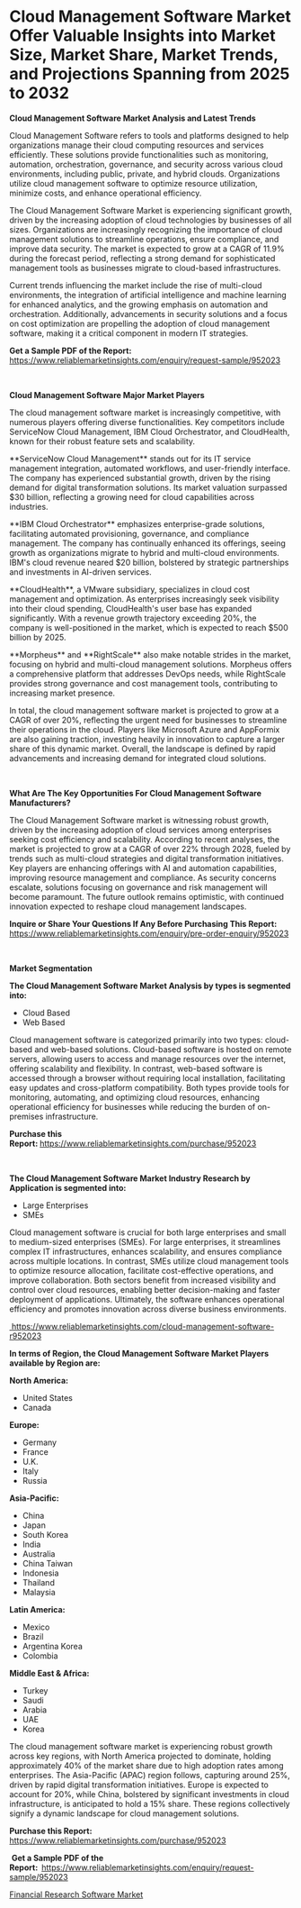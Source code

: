 <p><h1>Cloud Management Software Market Offer Valuable Insights into Market Size, Market Share, Market Trends, and Projections Spanning from 2025 to 2032</h1></p><p><strong>Cloud Management Software Market Analysis and Latest Trends</strong></p>
<p><p>Cloud Management Software refers to tools and platforms designed to help organizations manage their cloud computing resources and services efficiently. These solutions provide functionalities such as monitoring, automation, orchestration, governance, and security across various cloud environments, including public, private, and hybrid clouds. Organizations utilize cloud management software to optimize resource utilization, minimize costs, and enhance operational efficiency.</p><p>The Cloud Management Software Market is experiencing significant growth, driven by the increasing adoption of cloud technologies by businesses of all sizes. Organizations are increasingly recognizing the importance of cloud management solutions to streamline operations, ensure compliance, and improve data security. The market is expected to grow at a CAGR of 11.9% during the forecast period, reflecting a strong demand for sophisticated management tools as businesses migrate to cloud-based infrastructures.</p><p>Current trends influencing the market include the rise of multi-cloud environments, the integration of artificial intelligence and machine learning for enhanced analytics, and the growing emphasis on automation and orchestration. Additionally, advancements in security solutions and a focus on cost optimization are propelling the adoption of cloud management software, making it a critical component in modern IT strategies.</p></p>
<p><strong>Get a Sample PDF of the Report:&nbsp;</strong> <a href="https://www.reliablemarketinsights.com/enquiry/request-sample/952023?utm_campaign=2199&utm_medium=2&utm_source=Github&utm_content=ia&utm_term=06032025&utm_id=cloud-management-software">https://www.reliablemarketinsights.com/enquiry/request-sample/952023</a></p>
<p>&nbsp;</p>
<p><strong>Cloud Management Software Major Market Players</strong></p>
<p><p>The cloud management software market is increasingly competitive, with numerous players offering diverse functionalities. Key competitors include ServiceNow Cloud Management, IBM Cloud Orchestrator, and CloudHealth, known for their robust feature sets and scalability.</p><p>**ServiceNow Cloud Management** stands out for its IT service management integration, automated workflows, and user-friendly interface. The company has experienced substantial growth, driven by the rising demand for digital transformation solutions. Its market valuation surpassed $30 billion, reflecting a growing need for cloud capabilities across industries.</p><p>**IBM Cloud Orchestrator** emphasizes enterprise-grade solutions, facilitating automated provisioning, governance, and compliance management. The company has continually enhanced its offerings, seeing growth as organizations migrate to hybrid and multi-cloud environments. IBM's cloud revenue neared $20 billion, bolstered by strategic partnerships and investments in AI-driven services.</p><p>**CloudHealth**, a VMware subsidiary, specializes in cloud cost management and optimization. As enterprises increasingly seek visibility into their cloud spending, CloudHealth's user base has expanded significantly. With a revenue growth trajectory exceeding 20%, the company is well-positioned in the market, which is expected to reach $500 billion by 2025.</p><p>**Morpheus** and **RightScale** also make notable strides in the market, focusing on hybrid and multi-cloud management solutions. Morpheus offers a comprehensive platform that addresses DevOps needs, while RightScale provides strong governance and cost management tools, contributing to increasing market presence.</p><p>In total, the cloud management software market is projected to grow at a CAGR of over 20%, reflecting the urgent need for businesses to streamline their operations in the cloud. Players like Microsoft Azure and AppFormix are also gaining traction, investing heavily in innovation to capture a larger share of this dynamic market. Overall, the landscape is defined by rapid advancements and increasing demand for integrated cloud solutions.</p></p>
<p>&nbsp;</p>
<p><strong>What Are The Key Opportunities For Cloud Management Software Manufacturers?</strong></p>
<p><p>The Cloud Management Software market is witnessing robust growth, driven by the increasing adoption of cloud services among enterprises seeking cost efficiency and scalability. According to recent analyses, the market is projected to grow at a CAGR of over 22% through 2028, fueled by trends such as multi-cloud strategies and digital transformation initiatives. Key players are enhancing offerings with AI and automation capabilities, improving resource management and compliance. As security concerns escalate, solutions focusing on governance and risk management will become paramount. The future outlook remains optimistic, with continued innovation expected to reshape cloud management landscapes.</p></p>
<p><strong>Inquire or Share Your Questions If Any Before Purchasing This Report:</strong> <a href="https://www.reliablemarketinsights.com/enquiry/pre-order-enquiry/952023?utm_campaign=2199&utm_medium=2&utm_source=Github&utm_content=ia&utm_term=06032025&utm_id=cloud-management-software">https://www.reliablemarketinsights.com/enquiry/pre-order-enquiry/952023</a></p>
<p>&nbsp;</p>
<p><strong>Market Segmentation</strong></p>
<p><strong>The Cloud Management Software Market Analysis by types is segmented into:</strong></p>
<p><ul><li>Cloud Based</li><li>Web Based</li></ul></p>
<p><p>Cloud management software is categorized primarily into two types: cloud-based and web-based solutions. Cloud-based software is hosted on remote servers, allowing users to access and manage resources over the internet, offering scalability and flexibility. In contrast, web-based software is accessed through a browser without requiring local installation, facilitating easy updates and cross-platform compatibility. Both types provide tools for monitoring, automating, and optimizing cloud resources, enhancing operational efficiency for businesses while reducing the burden of on-premises infrastructure.</p></p>
<p><strong>Purchase this Report:&nbsp;</strong><a href="https://www.reliablemarketinsights.com/purchase/952023?utm_campaign=2199&utm_medium=2&utm_source=Github&utm_content=ia&utm_term=06032025&utm_id=cloud-management-software">https://www.reliablemarketinsights.com/purchase/952023</a></p>
<p>&nbsp;</p>
<p><strong>The Cloud Management Software Market Industry Research by Application is segmented into:</strong></p>
<p><ul><li>Large Enterprises</li><li>SMEs</li></ul></p>
<p><p>Cloud management software is crucial for both large enterprises and small to medium-sized enterprises (SMEs). For large enterprises, it streamlines complex IT infrastructures, enhances scalability, and ensures compliance across multiple locations. In contrast, SMEs utilize cloud management tools to optimize resource allocation, facilitate cost-effective operations, and improve collaboration. Both sectors benefit from increased visibility and control over cloud resources, enabling better decision-making and faster deployment of applications. Ultimately, the software enhances operational efficiency and promotes innovation across diverse business environments.</p></p>
<p><a href="https://www.reliablemarketinsights.com/cloud-management-software-r952023?utm_campaign=2199&utm_medium=2&utm_source=Github&utm_content=ia&utm_term=06032025&utm_id=cloud-management-software">&nbsp;https://www.reliablemarketinsights.com/cloud-management-software-r952023</a></p>
<p><strong>In terms of Region, the Cloud Management Software Market Players available by Region are:</strong></p>
<p>
    <p> <strong> North America: </strong>
        <ul>
            <li>United States</li>
            <li>Canada</li>
        </ul>
        </p> 
    <p> <strong> Europe: </strong>
        <ul>
            <li>Germany</li>
            <li>France</li>
            <li>U.K.</li>
            <li>Italy</li>
            <li>Russia</li>
        </ul>
        </p> 
    <p> <strong> Asia-Pacific: </strong>
        <ul>
            <li>China</li>
            <li>Japan</li>
            <li>South Korea</li>
            <li>India</li>
            <li>Australia</li>
            <li>China Taiwan</li>
            <li>Indonesia</li>
            <li>Thailand</li>
            <li>Malaysia</li>
        </ul>
        </p> 
    <p> <strong> Latin America: </strong>
        <ul>
            <li>Mexico</li>
            <li>Brazil</li>
            <li>Argentina Korea</li>
            <li>Colombia</li>
        </ul>
        </p> 
    <p> <strong> Middle East & Africa: </strong>
        <ul>
            <li>Turkey</li>
            <li>Saudi</li>
            <li>Arabia</li>
            <li>UAE</li>
            <li>Korea</li>
        </ul>
    </p>
    </p>
<p><p>The cloud management software market is experiencing robust growth across key regions, with North America projected to dominate, holding approximately 40% of the market share due to high adoption rates among enterprises. The Asia-Pacific (APAC) region follows, capturing around 25%, driven by rapid digital transformation initiatives. Europe is expected to account for 20%, while China, bolstered by significant investments in cloud infrastructure, is anticipated to hold a 15% share. These regions collectively signify a dynamic landscape for cloud management solutions.</p></p>
<p><strong>Purchase this Report: </strong><a href="https://www.reliablemarketinsights.com/purchase/952023?utm_campaign=2199&utm_medium=2&utm_source=Github&utm_content=ia&utm_term=06032025&utm_id=cloud-management-software">https://www.reliablemarketinsights.com/purchase/952023</a></p>
<p>&nbsp;<strong>Get a Sample PDF of the Report:&nbsp;&nbsp;</strong><a href="https://www.reliablemarketinsights.com/enquiry/request-sample/952023?utm_campaign=2199&utm_medium=2&utm_source=Github&utm_content=ia&utm_term=06032025&utm_id=cloud-management-software">https://www.reliablemarketinsights.com/enquiry/request-sample/952023</a></p>
<p><strong></strong></p>
<p><p><a href="https://github.com/SamiaChowdhury801/Market-Research-Report-List-1/blob/main/financial-research-software-market.md?utm_campaign=2199&utm_medium=2&utm_source=Github&utm_content=ia&utm_term=06032025&utm_id=cloud-management-software">Financial Research Software Market</a></p></p>